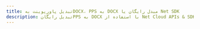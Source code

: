 ---title: تبدیل پاورپوینت بهDOCX، PPS به DOCX مبدل رایگان یا Net SDKdescription: تبدیل رایگانPPS به DOCX با استفاده از Net Cloud APIs & SDK. همچنین اسناد Microsoft PowerPoint را در Cloud ایجاد، ویرایش و رندر کنید.---
